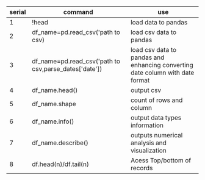 |serial|command|use|
|---|-------|---|
|1|!head| load data to pandas|
|2|df_name=pd.read_csv('path to csv)| load csv data to pandas|
|3|df_name=pd.read_csv('path to csv,parse_dates['date'])| load csv data to pandas and enhancing converting date column with date format|
|4|df_name.head()| output csv|
|5|df_name.shape| count of rows and column|
|6|df_name.info()| output data types information|
|7|df_name.describe()| outputs numerical analysis and visualization|
|8|df.head(n)/df.tail(n)|Acess Top/bottom of records|
